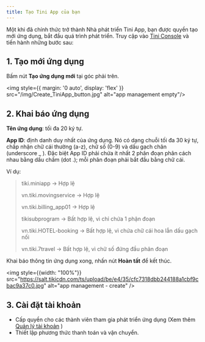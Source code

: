 ```yaml
---
title: Tạo Tini App của bạn
---
```


Một khi đã chính thức trở thành Nhà phát triển Tini App, bạn được quyền tạo mới ứng dụng, bắt đầu quá trình phát triển. Truy cập vào [Tini Console](https://developer.tiki.vn/apps) và tiến hành những bước sau:

## 1. Tạo mới ứng dụng

Bấm nút **Tạo ứng dụng mới** tại góc phải trên.

<img style={{ margin: '0 auto', display: 'flex' }} src="/img/Create_TiniApp_button.jpg" alt="app management empty"/>

## 2. Khai báo ứng dụng

**Tên ứng dụng**: tối đa 20 ký tự.

**App ID**: định danh duy nhất của ứng dụng. Nó có dạng chuỗi tối đa 30 ký tự, chấp nhận chữ cái thường (a-z), chữ số (0-9) và dấu gạch chân (underscore _ ). Đặc biệt App ID phải chứa ít nhất 2 phân đoạn phân cách nhau bằng dấu chấm (dot .); mỗi phân đoạn phải bắt đầu bằng chữ cái.

Ví dụ:

> tiki.miniapp → Hợp lệ
>
> vn.tiki.movingservice  → Hợp lệ
> 
> vn.tiki.billing_app01 → Hợp lệ
> 
> tikisubprogram → Bất hợp lệ, vì chỉ chứa 1 phận đoạn
> 
> vn.tiki.HOTEL-booking → Bất hợp lệ, vì chứa chữ cái hoa lẫn dấu gạch nối
> 
> vn.tiki.7travel → Bất hợp lệ, vì chữ số đứng đầu phân đoạn

Khai báo thông tin ứng dụng xong, nhấn nút **Hoàn tất** để kết thúc.

<img style={{width: "100%"}} src="https://salt.tikicdn.com/ts/upload/be/e4/35/cfc7318dbb244188a1cbf9cbac9a37c0.jpg" alt="app management - create" />

## 3. Cài đặt tài khoản

- Cấp quyền cho các thành viên tham gia phát triển ứng dụng (Xem thêm [Quản lý tài khoản](member.md) )
- Thiết lập phương thức thanh toán và vận chuyển.
